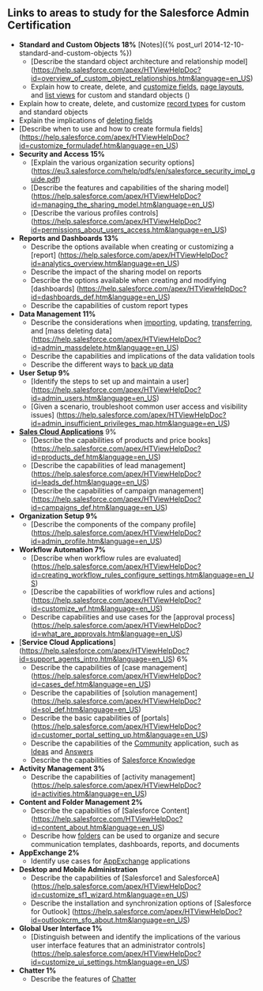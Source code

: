 ## Links to areas to study for the Salesforce Admin Certification

* **Standard and Custom Objects 18%** [Notes]({% post_url 2014-12-10-standard-and-custom-objects %})
  * [Describe the standard object architecture and relationship model] (https://help.salesforce.com/apex/HTViewHelpDoc?id=overview_of_custom_object_relationships.htm&language=en_US)
  * Explain how to create, delete, and [customize fields](https://help.salesforce.com/HTViewHelpDoc?id=customize_layoutcreate.htm&language=en_US), [page layouts](https://help.salesforce.com/apex/HTViewHelpDoc?id=customize_layoutcreate.htm&language=en_US), and [list views](https://help.salesforce.com/HTViewHelpDoc?id=customviews.htm&language=en_US) for custom and standard objects ()
 * Explain how to create, delete, and customize [record types](https://help.salesforce.com/HTViewHelpDoc?id=customize_recordtype.htm&language=en_US) for custom and standard objects
 * Explain the implications of [deleting fields](https://help.salesforce.com/HTViewHelpDoc?id=fields_managing_deleted_fields.htm&language=en_US)
 * [Describe when to use and how to create formula fields] (https://help.salesforce.com/apex/HTViewHelpDoc?id=customize_formuladef.htm&language=en_US)
* **Security and Access 15%**
  * [Explain the various organization security options] (https://eu3.salesforce.com/help/pdfs/en/salesforce_security_impl_guide.pdf)
  * [Describe the features and capabilities of the sharing model] (https://help.salesforce.com/apex/HTViewHelpDoc?id=managing_the_sharing_model.htm&language=en_US)
  * [Describe the various profiles controls] (https://help.salesforce.com/apex/HTViewHelpDoc?id=permissions_about_users_access.htm&language=en_US)
* **Reports and Dashboards 13%**
  * Describe the options available when creating or customizing a [report] (https://help.salesforce.com/apex/HTViewHelpDoc?id=analytics_overview.htm&language=en_US)
  * Describe the impact of the sharing model on reports
  * Describe the options available when creating and modifying [dashboards] (https://help.salesforce.com/apex/HTViewHelpDoc?id=dashboards_def.htm&language=en_US)
  * Describe the capabilities of custom report types
* **Data Management 11%**
  * Describe the considerations when [importing](https://help.salesforce.com/apex/HTViewHelpDoc?id=importing.htm&language=en_US), updating, [transferring](https://help.salesforce.com/apex/HTViewHelpDoc?id=data_about_transfer.htm&language=en_US), and [mass deleting data] (https://help.salesforce.com/apex/HTViewHelpDoc?id=admin_massdelete.htm&language=en_US)
  * Describe the capabilities and implications of the data validation tools
  * Describe the different ways to [back up data](https://help.salesforce.com/apex/HTViewHelpDoc?id=admin_exportdata.htm&language=en_US)
* **User Setup 9%**
  * [Identify the steps to set up and maintain a user] (https://help.salesforce.com/apex/HTViewHelpDoc?id=admin_users.htm&language=en_US)
  * [Given a scenario, troubleshoot common user access and visibility issues] (https://help.salesforce.com/apex/HTViewHelpDoc?id=admin_insufficient_privileges_map.htm&language=en_US)
* [**Sales Cloud Applications**](https://help.salesforce.com/apex/HTViewHelpDoc?id=users_welcome.htm&language=en_US) 9%
  *  [Describe the capabilities of products and price books] (https://help.salesforce.com/apex/HTViewHelpDoc?id=products_def.htm&language=en_US)
  *  [Describe the capabilities of lead management] (https://help.salesforce.com/apex/HTViewHelpDoc?id=leads_def.htm&language=en_US)
  *  [Describe the capabilities of campaign management] (https://help.salesforce.com/apex/HTViewHelpDoc?id=campaigns_def.htm&language=en_US)
* **Organization Setup 9%**
  * [Describe the components of the company profile] (https://help.salesforce.com/apex/HTViewHelpDoc?id=admin_profile.htm&language=en_US)
* **Workflow Automation 7%**
  * [Describe when workflow rules are evaluated] (https://help.salesforce.com/apex/HTViewHelpDoc?id=creating_workflow_rules_configure_settings.htm&language=en_US)
  * [Describe the capabilities of workflow rules and actions] (https://help.salesforce.com/apex/HTViewHelpDoc?id=customize_wf.htm&language=en_US)
  * Describe capabilities and use cases for the [approval process] (https://help.salesforce.com/apex/HTViewHelpDoc?id=what_are_approvals.htm&language=en_US)
* [**Service Cloud Applications**] (https://help.salesforce.com/apex/HTViewHelpDoc?id=support_agents_intro.htm&language=en_US) 6%
  * Describe the capabilities of [case management] (https://help.salesforce.com/apex/HTViewHelpDoc?id=cases_def.htm&language=en_US)
  * Describe the capabilities of [solution management] (https://help.salesforce.com/apex/HTViewHelpDoc?id=sol_def.htm&language=en_US)
  * Describe the basic capabilities of [portals] (https://help.salesforce.com/apex/HTViewHelpDoc?id=customer_portal_setting_up.htm&language=en_US)
  * Describe the capabilities of the [Community](https://help.salesforce.com/apex/HTViewHelpDoc?id=ideas_communities.htm&language=en_US) application, such as [Ideas](https://help.salesforce.com/apex/HTViewHelpDoc?id=ideas_salesforce_communities.htm&language=en_US) and [Answers](https://help.salesforce.com/apex/HTViewHelpDoc?id=answers_setting_up.htm&language=en_US)
  * Describe the capabilities of [Salesforce Knowledge](https://help.salesforce.com/apex/HTViewHelpDoc?id=knowledge_whatis.htm&language=en_US)
* **Activity Management 3%**
  * Describe the capabilities of [activity management] (https://help.salesforce.com/apex/HTViewHelpDoc?id=activities.htm&language=en_US)
* **Content and Folder Management 2%**
  * Describe the capabilities of [Salesforce Content] (https://help.salesforce.com/HTViewHelpDoc?id=content_about.htm&language=en_US) 
  * Describe how [folders](https://help.salesforce.com/HTViewHelpDoc?id=customize_folders.htm&language=en_US) can be used to organize and secure communication templates, dashboards, reports, and documents
* **AppExchange 2%**
  * Identify use cases for [AppExchange](https://help.salesforce.com/apex/HTViewHelpDoc?id=package_distribute_apps_overview.htm&language=en_US) applications 
* **Desktop and Mobile Administration**
  * Describe the capabilities of [Salesforce1 and SalesforceA] (https://help.salesforce.com/apex/HTViewHelpDoc?id=customize_sf1_wizard.htm&language=en_US)
  * Describe the installation and synchronization options of [Salesforce for Outlook] (https://help.salesforce.com/apex/HTViewHelpDoc?id=outlookcrm_sfo_about.htm&language=en_US)
* **Global User Interface 1%**
  * [Distinguish between and identify the implications of the various user interface features that an
administrator controls] (https://help.salesforce.com/apex/HTViewHelpDoc?id=customize_ui_settings.htm&language=en_US)
* **Chatter 1%**
  * Describe the features of [Chatter](https://help.salesforce.com/apex/HTViewHelpDoc?id=collab_overview.htm&language=en_US)
